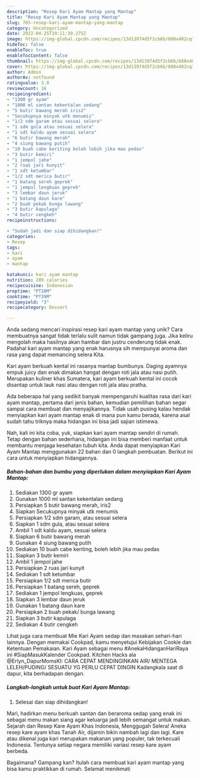 ```yaml
---
description: "Resep Kari Ayam Mantap yang Mantap"
title: "Resep Kari Ayam Mantap yang Mantap"
slug: 765-resep-kari-ayam-mantap-yang-mantap
category: Uncategorized
date: 2022-04-25T19:11:39.275Z
image: https://img-global.cpcdn.com/recipes/13d13974d5f2cb6b/680x482cq70/kari-ayam-mantap-foto-resep-utama.jpg
hideToc: false
enableToc: true
enableTocContent: false
thumbnail: https://img-global.cpcdn.com/recipes/13d13974d5f2cb6b/680x482cq70/kari-ayam-mantap-foto-resep-utama.jpg
cover: https://img-global.cpcdn.com/recipes/13d13974d5f2cb6b/680x482cq70/kari-ayam-mantap-foto-resep-utama.jpg
author: Admin
authorAv: notfound
ratingvalue: 3.8
reviewcount: 16
recipeingredient:
- "1300 gr ayam"
- "1000 ml santan kekentalan sedang"
- "5 butir bawang merah iris2"
- "Secukupnya minyak utk menumis"
- "1/2 sdm garam atau sesuai selera"
- "1 sdm gula atau sesuai selera"
- "1 sdt kaldu ayam sesuai selera"
- "6 butir bawang merah"
- "4 siung bawang putih"
- "10 buah cabe keriting boleh lebih jika mau pedas"
- "3 butir kemiri"
- "1 jempol jahe"
- "2 ruas jari kunyit"
- "1 sdt ketumbar"
- "1/2 sdt merica butir"
- "1 batang sereh geprek"
- "1 jempol lengkuas geprek"
- "3 lembar daun jeruk"
- "1 batang daun kare"
- "2 buah pekak bunga lawang"
- "3 butir kapulaga"
- "4 butir cengkeh"
recipeinstructions:

- "Sudah jadi dan siap dihidangkan!"
categories:
- Resep
tags:
- kari
- ayam
- mantap

katakunci: kari ayam mantap 
nutrition: 289 calories
recipecuisine: Indonesian
preptime: "PT10M"
cooktime: "PT39M"
recipeyield: "3"
recipecategory: Dessert

---
```





Anda sedang mencari inspirasi resep kari ayam mantap yang unik? Cara membuatnya sangat tidak terlalu sulit namun tidak gampang juga. Jika keliru mengolah maka hasilnya akan hambar dan justru cenderung tidak enak. Padahal kari ayam mantap yang enak harusnya sih mempunyai aroma dan rasa yang dapat memancing selera Kita.





Kari ayam berkuah kental ini rasanya mantap bumbunya. Daging ayamnya empuk juicy dan enak dimakan hangat dengan roti jala atau nasi putih. Merupakan kuliner khas Sumatera, kari ayam berkuah kental ini cocok disantap untuk lauk nasi atau dengan roti jala atau pratha.

Ada beberapa hal yang sedikit banyak mempengaruhi kualitas rasa dari kari ayam mantap, pertama dari jenis bahan, kemudian pemilihan bahan segar sampai cara membuat dan menyajikannya. Tidak usah pusing kalau hendak menyiapkan kari ayam mantap enak di mana pun kamu berada, karena asal sudah tahu triknya maka hidangan ini bisa jadi sajian istimewa.






Nah, kali ini kita coba, yuk, siapkan kari ayam mantap sendiri di rumah. Tetap dengan bahan sederhana, hidangan ini bisa memberi manfaat untuk membantu menjaga kesehatan tubuh kita. Anda dapat menyiapkan Kari Ayam Mantap menggunakan 22 bahan dan 0 langkah pembuatan. Berikut ini cara untuk menyiapkan hidangannya.

<!--inarticleads1-->

##### Bahan-bahan dan bumbu yang diperlukan dalam menyiapkan Kari Ayam Mantap:

1. Sediakan 1300 gr ayam
1. Gunakan 1000 ml santan kekentalan sedang
1. Persiapkan 5 butir bawang merah, iris2
1. Siapkan Secukupnya minyak utk menumis
1. Persiapkan 1/2 sdm garam, atau sesuai selera
1. Siapkan 1 sdm gula, atau sesuai selera
1. Ambil 1 sdt kaldu ayam, sesuai selera
1. Siapkan 6 butir bawang merah
1. Gunakan 4 siung bawang putih
1. Sediakan 10 buah cabe keriting, boleh lebih jika mau pedas
1. Siapkan 3 butir kemiri
1. Ambil 1 jempol jahe
1. Persiapkan 2 ruas jari kunyit
1. Sediakan 1 sdt ketumbar
1. Persiapkan 1/2 sdt merica butir
1. Persiapkan 1 batang sereh, geprek
1. Sediakan 1 jempol lengkuas, geprek
1. Siapkan 3 lembar daun jeruk
1. Gunakan 1 batang daun kare
1. Persiapkan 2 buah pekak/ bunga lawang
1. Siapkan 3 butir kapulaga
1. Sediakan 4 butir cengkeh


Lihat juga cara membuat Mie Kari Ayam sedap dan masakan sehari-hari lainnya. Dengan memakai Cookpad, kamu menyetujui Kebijakan Cookie dan Ketentuan Pemakaian. Kari Ayam sebagai menu #AnekaHidanganHariRaya ini #SiapMasukKalender Cookpad. Kitchen Hacks ala @Erlyn_DapurMomsKI: CARA CEPAT MENDINGINKAN AIR/ MENTEGA LELEH/PUDING/ SESUATU YG PERLU CEPAT DINGIN Kadangkala saat di dapur, kita berhadapan dengan. 

<!--inarticleads2-->

##### Langkah-langkah untuk buat Kari Ayam Mantap:


1. Selesai dan siap dihidangkan!

Mari, hadirkan menu berkuah santan dan beraroma sedap yang enak ini sebagai menu makan siang agar keluarga jadi lebih semangat untuk makan. Sejarah dan Resep Kare Ayam Khas Indonesia, Menggugah Selera! Aneka resep kare ayam khas Tanah Air, dijamin bikin nambah lagi dan lagi. Kare atau dikenal juga kari merupakan makanan yang populer, tak terkecuali Indonesia. Tentunya setiap negara memiliki variasi resep kare ayam berbeda. 

Bagaimana? Gampang kan? Itulah cara membuat kari ayam mantap yang bisa kamu praktikkan di rumah. Selamat menikmati
